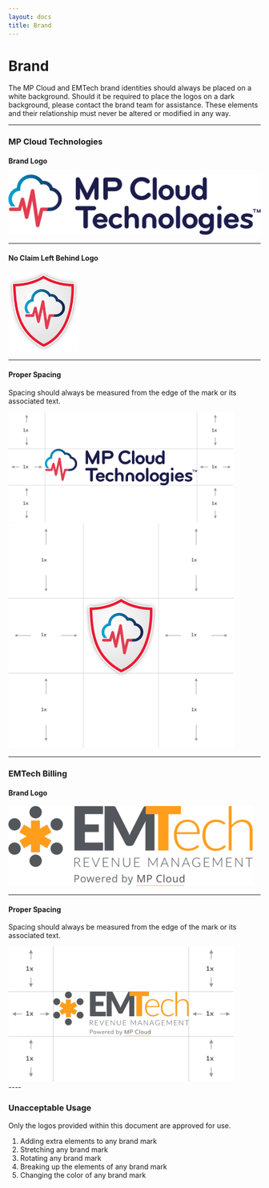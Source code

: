 ```yaml
---
layout: docs
title: Brand
---
```




# Brand

The MP Cloud and EMTech brand identities should always be placed on a white background. Should it be required to place the logos on a dark background, please contact the brand team for assistance. These elements and their relationship must never be altered or modified in any way.

----

### MP Cloud Technologies
#### Brand Logo
<div class="row">
  <div class="col col-12 py-5">
    <img src="/assets/img/MPTechnologies-brand.svg" alt="MP Cloud Brand Logo" class="img-fluid align-middle px-5" />
  </div>
</div>

----

#### No Claim Left Behind Logo

<div class="row">
  <div class="col col-12 col-sm-6 py-5 m-auto text-center">
    <img src="/assets/img/NoClaimLeftBehindLogo.svg" alt="No Claim Left Behind Logo" class="img-fluid align-middle px-5" style="max-height:10rem" />
  </div>
</div>

----

#### Proper Spacing

Spacing should always be measured from the edge of the mark or its associated text.

<div class="row">
  <div class="col col-12 py-5 text-center">
      <img src="/assets/img/MPTechnologies-spacing.jpg" alt="MP Cloud Brand Logo" width="450" class="mx-auto img-fluid"/>
  </div>
  <div class="col col-12 py-5 text-center">
    <img src="/assets/img/NoClaimLeftBehindLogo-spacing.jpg" alt="MP Cloud Brand Logo" width="450" class="mx-auto img-fluid"/>
  </div>
</div>

----

### EMTech Billing
#### Brand Logo
<div class="row">
  <div class="col col-12 py-5">
    <img src="/assets/img/EMTech-brand.svg" alt="EMTech Brand Logo" class="img-fluid align-middle px-5" style="max-height:10rem" />
  </div>
</div>

----

#### Proper Spacing
Spacing should always be measured from the edge of the mark or its associated text.

<div class="row">
  <div class="col col-12 my-5 text-center">
      <img src="/assets/img/EMTech-spacing.jpg" alt="EMTech Cloud Brand Logo" width="450" class="mx-auto img-fluid"/>
  </div>
</div>
----

### Unacceptable Usage

Only the logos provided within this document are approved for use.

1. Adding extra elements to any brand mark
1. Stretching any brand mark
1. Rotating any brand mark
1. Breaking up the elements of any brand mark
1. Changing the color of any brand mark
